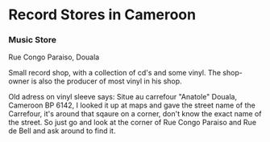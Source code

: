 # Record Stores in Cameroon

### Music Store

Rue Congo Paraiso, Douala

Small record shop, with a collection of cd's and some vinyl. The shop-owner is also the producer of most vinyl in his shop. 

Old adress on vinyl sleeve says: 
Situe au carrefour "Anatole" Douala, Cameroon
BP 6142, 
I looked it up at maps and gave the street name of the Carrefour, it's around that sqaure on a corner, don't know the exact name of the street. So just go and look at the corner of Rue Congo Paraiso and Rue de Bell and ask around to find it.

